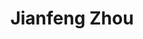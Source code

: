 ---
# Display name

title: Jianfeng Zhou
user_groups: ["Graduated Post-Doc"]



organizations:
- name: 2019.07-2021.06 

Interests:
- Fluid mechanics

---